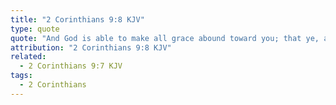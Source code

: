 ```yaml
---
title: "2 Corinthians 9:8 KJV"
type: quote
quote: "And God is able to make all grace abound toward you; that ye, always having all sufficiency in all things, may abound to every good work:"
attribution: "2 Corinthians 9:8 KJV"
related:
  - 2 Corinthians 9:7 KJV
tags:
  - 2 Corinthians
---
```

